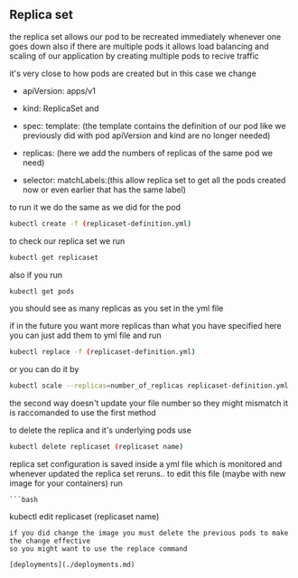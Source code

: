 ## Replica set

the replica set allows our pod to be recreated immediately whenever one goes down
also if there are multiple pods it allows load balancing and scaling of our application 
by creating multiple pods to recive traffic

it's very close to how pods are created but in this case we change
- apiVersion: apps/v1
- kind: ReplicaSet
and 
- spec: 
    template: (the template contains the definition of our pod like we previously did with pod apiVersion and kind are no longer needed)

- replicas: (here we add the numbers of replicas of the same pod we need)
- selector: 
    matchLabels:(this allow replica set to get all the pods created now or even earlier that has the same label)

to run it we do the same as we did for the pod

```bash
kubectl create -f (replicaset-definition.yml)
 ```

to check our replica set we run

```bash
kubectl get replicaset
 ```

 also if you run
 ```bash
kubectl get pods 
 ```
 you should see as many replicas as you set in the yml file

 if in the future you want more replicas than what you have specified here you can just add them to yml file and run

  ```bash
kubectl replace -f (replicaset-definition.yml)
 ```
 or you can do it by 
   ```bash
kubectl scale --replicas=number_of_replicas replicaset-definition.yml
 ```
 the second way doesn't update your file number so they might mismatch it is raccomanded to use the first method

 to delete the replica and it's underlying pods use 
   ```bash
kubectl delete replicaset (replicaset name)
 ```

 replica set configuration is saved inside a yml file which is monitored and whenever updated 
 the replica set reruns.. to edit this file (maybe with new image for your containers)
 run

    ```bash
kubectl edit replicaset (replicaset name)
 ```
if you did change the image you must delete the previous pods to make the change effective
so you might want to use the replace command

[deployments](./deployments.md)